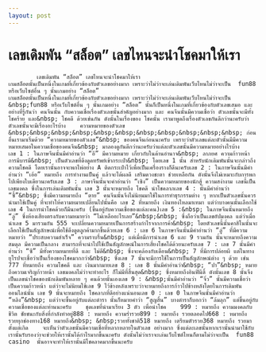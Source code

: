 ```yaml
---
layout: post
---
```



# เลขเดิมพัน “สล็อต” เลขไหนจะนำโชคมาให้เรา
  			เลขเดิมพัน “สล็อต” เลขไหนจะนำโชคมาให้เรา  							  					เกมสล็อตนั้นเป็นหนึ่งในเกมที่เกี่ยวข้องกับตัวเลขอย่างมาก เพราะว่าไม่ว่าจะเล่นเดิมพันเว็บไหนไม่ว่าจะเป็น  fun88 หรือเว็บไซต์อื่น ๆ นั้นเกมอย่าง “สล็อต” 				  			  			  					  									    				  				  					  						 เกมสล็อตนั้นเป็นหนึ่งในเกมที่เกี่ยวข้องกับตัวเลขอย่างมาก เพราะว่าไม่ว่าจะเล่นเดิมพันเว็บไหนไม่ว่าจะเป็น &nbsp;fun88 หรือเว็บไซต์อื่น ๆ นั้นเกมอย่าง “สล็อต” นั้นก็เป็นหนึ่งในเกมที่เกี่ยวข้องกับตัวเลขเสมอ และ อย่างที่รู้กันว่า คนจีนนั้น กับความเชื่อเรื่องตัวเลขนั้นสำคัญอย่างมาก และ คนจีนนั้นมีความเชื่อว่า ตัวเลขนั้นจะมีทั้งโชคร้าย และ&nbsp; โชคดี ด้วยเช่นกัน ดังนั้นในเรื่องของ โชคนั้น เรามาพูดถึงเรื่องตัวเลขกันดีกว่านะครับว่าตัวเลขนั้นจะมีเรื่องอะไรบ้าง    ความหมายของตัวเลข    &nbsp;&nbsp;&nbsp;&nbsp;&nbsp;&nbsp;&nbsp;&nbsp;&nbsp;&nbsp;&nbsp; ก่อนอื่นเรามาเริ่มด้วย “ความหมายของตัวเลข”&nbsp; ของคนจีนก่อนนะครับ เพราะว่าตัวเลขแต่ละตัวนั้นมีมีความหมายเสมอในความเชื่อของคนจีน&nbsp; มาลองดูกันดีกว่านะครับว่าแต่ละตัวเลขนั้นมีความหมายอย่างไรบ้าง    เลข 1 : ในภาษจีนนั้นมีคำอ่านว่า “อี” มีความหมาย เกี่ยวกับในด้านอำนาจ&nbsp; ลาภยศ ความก้าวหน้า การมีบารมี&nbsp; เป็นตัวเลขที่ดึงดูดทรัพย์เข้ากระเป๋า&nbsp; โดยเลข 1 นั้น สำหรับนักเดิมพันนั้นจะกล่าวถึงความโชคดี โดยเรานั้นอาจจะพกไพ่อย่าง A ติดกระเป๋าไว้เพื่อเป็นเครื่องรางก็ดีนะครับเลข 2 : ในภาษจีนนั้นมีคำอ่านว่า “เอ้อ” หมายถึง การทำงานเป็นคู่ แล้วจะได้ผลดี เสริมดวงชะตา ช่วยเหลือกัน ดังนั้นจึงไม่เหมาะกับการพกไปเพียงใบเดียวนะครับเลข 3 : ภาษาจีนนั้นจะคำอ่านว่า “เซิง” เป็นความหมายของนักสู้ ความสง่างาม เลขนี้เป็นเลขมงคล ซึ่งในการเล่นเดิมพันนั้น เลข 3 นั้นจะหมายถึง โชคดี นำโชคลาภเลข 4 : นั้นมีคำอ่านว่า “ซื้”&nbsp; ซึ่งมีความหมายถึง “ตาย” คนจีนนั้นจึงไม่นิยมมาใช้ในการทำธุรกรรมต่าง ๆ หากเป็นตัวเลขนั้นควรนำมาใช้เป็นคู่ ที่จะทำให้ความหมายเปลี่ยนไปนั้นคือ เลข 2 ที่หมายถึง เงินทองไหลมาเทมา แต่ว่าบางคนนั้นเลือกใช้เลข 4 ในการนำโชคด้วยก็มีนะครับ (ขึ้นอยู่กับความเชื่อของแต่ละคน)เลข 5 :&nbsp; ในภาษจีนนั้นหมายถึง “ลู่” ซึ่งห้องเสียงตรงกับความหมายว่า “ไม่เหลืออะไรเลย”&nbsp;&nbsp; ซึ่งถือว่าเป็นเลขอัปมงคล แต่ว่าเมื่อนำเลข 5 มารวมกัน 555 จะเปลี่ยนความหมายเป็นการสร้างกำไรจากการค้า&nbsp; โดยตัวเลขนี้นั้นคาสิโนนั้นจะเลือกใช้เป็นสัญลักษณ์เพื่อใช้ดึงดูดลูกค้ามากขึ้นด้วยเลข 6 : เลข 6 ในภาษาจีนนั้นมีคำอ่านว่า “ลู่” ที่มีความหมายว่า “ประสบความสำเร็จ” ความราบรื่น&nbsp; แต่เมื่อมีการนำเลข 6 และ 9 รวมกัน นั้นจะหมายถึงความสมดุล มีความเป็นกลาง สามารถที่จะนำไปใช้เป็นสัญลักษณ์ในการเสี่ยงโชคได้ด้วยนะครับเลข 7 : เลข 7 นั้นมีคำอ่านว่า “ซี” มีทั้งความหมายที่ดี และ ไม่ดี&nbsp; ซึ่งจะคล้องกับเดือน&nbsp; 7 ที่มีการปล่อยผี แต่ในทางยุโรปจะเชื่อว่าเป็นเรื่องของโชคมากกว่า&nbsp; ซึ่งเลข 7 นั้นจะมีการใช้ในการเป็นสัญลักษณ์ต่าง ๆ ด้วย เช่น 777 ที่หมายถึง ความโชคดี และ เงินมากมายเลข 8 : เลข 8 นั้นมีคำอ่านว่า&nbsp; “ปา”&nbsp; หมายถึงความเจริญก้าวหน้า เลขมงคลไม่ว่าจะทำอะไร ก็ไม่มีที่สิ้นสุด&nbsp; ซึ่งหมายถึงอินฟินีติ้ ดังนั้นเลข 8 นั้นจึงเป็นเลขนำโชคของนักเดิมพันหลาย ๆ คนด้วยนั้นเองเลข 9 : &nbsp;นั้นมีคำอ่านว่า “จิ่ว” นั้นมีความเชื่อว่า เป็นความก้าวหน้า แต่ว่าจะไม่นิยมใช้เลข 9 ไว้ข้างหลังเพราะว่าจะหมายถึงการก้าวไปข้างหลังโดยในการเดิมพันออนไลน์นั้น เลข 9 นั้นจะหมายถึง โชคลาภที่ดีอย่างแน่นอนเลข 0 : เลข 0 ในภาษจีนนั้นมีคำอ่านว่า “หลิง”&nbsp; แต่ว่าจะขึ้นอยู่กับแต่ละตำรา นั้นก็หมายคำว่า “สูญสิ้น” บางตำราก็บอกว่า “ล้มลุก” แต่ขึ้นอยู่กับความเชื่อของแต่ละท่านนะครับ    ชุดเลขที่นำมาเรียง 3 ตัว เพื่อนำโชค    999 : หมายถึง ความมงคลกับชีวิต ชัยชนะกับสิ่งที่กำลังทำอยู่888 : หมายถึง ความร่ำรวย899 : หมายถึง รวยตลอดไป668 : หมายถึง รวยทุกช่องทาง168 หมายถึง&nbsp; &nbsp;รวยทั้งชาติ518 หมายถึง เตรียมตัวรวย368 หมายถึง รวยมาตั้งแต่เกิด    จะเห็นว่าตัวเลขนั้นมีความเชื่อที่หลากหลายในตัวเลข อย่างมาก ซึ่งแต่ละเลขนั้นหากเรานั้นนำมาใช้กับเรานั้นรับรองว่าจะช่วยให้เรานั้นได้กำไรมากขึ้นนะครับ ดังนั้นไม่ว่าเราจะเล่นเว็บไซต์ไหนก็ตามไม่ว่าจะเป็น  fun88 casino  นั้นอาจจะทำให้เรานั้นมีโชคลาคมากขึ้นนะครับ 					  				    								  				